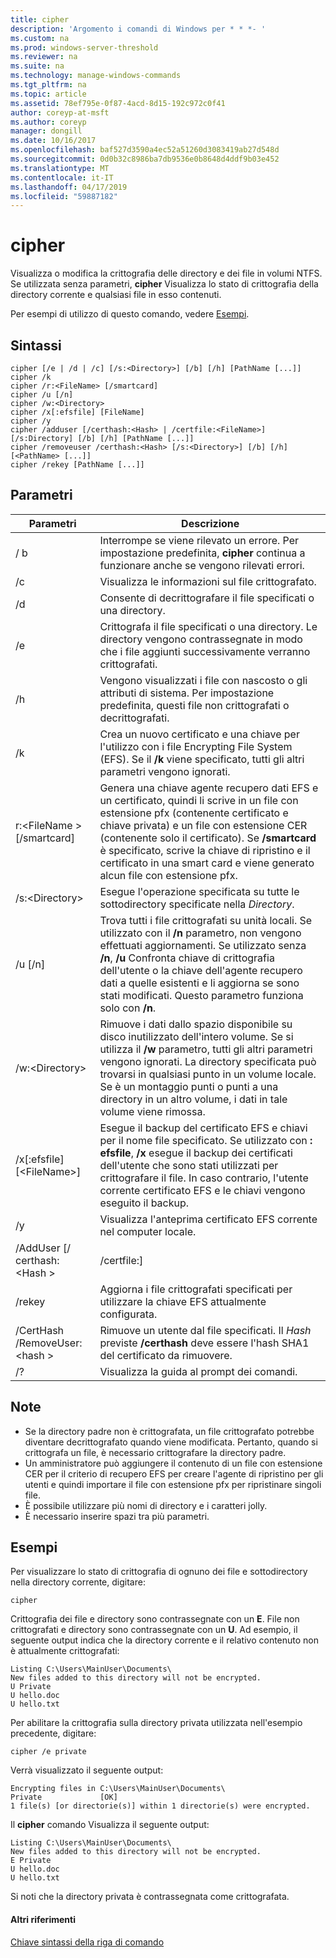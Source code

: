```yaml
---
title: cipher
description: 'Argomento i comandi di Windows per * * *- '
ms.custom: na
ms.prod: windows-server-threshold
ms.reviewer: na
ms.suite: na
ms.technology: manage-windows-commands
ms.tgt_pltfrm: na
ms.topic: article
ms.assetid: 78ef795e-0f87-4acd-8d15-192c972c0f41
author: coreyp-at-msft
ms.author: coreyp
manager: dongill
ms.date: 10/16/2017
ms.openlocfilehash: baf527d3590a4ec52a51260d3083419ab27d548d
ms.sourcegitcommit: 0d0b32c8986ba7db9536e0b8648d4ddf9b03e452
ms.translationtype: MT
ms.contentlocale: it-IT
ms.lasthandoff: 04/17/2019
ms.locfileid: "59887182"
---
```

# <a name="cipher"></a>cipher



Visualizza o modifica la crittografia delle directory e dei file in volumi NTFS. Se utilizzata senza parametri, **cipher** Visualizza lo stato di crittografia della directory corrente e qualsiasi file in esso contenuti.

Per esempi di utilizzo di questo comando, vedere [Esempi](#BKMK_examples).

## <a name="syntax"></a>Sintassi

```
cipher [/e | /d | /c] [/s:<Directory>] [/b] [/h] [PathName [...]]
cipher /k
cipher /r:<FileName> [/smartcard]
cipher /u [/n]
cipher /w:<Directory>
cipher /x[:efsfile] [FileName]
cipher /y
cipher /adduser [/certhash:<Hash> | /certfile:<FileName>] [/s:Directory] [/b] [/h] [PathName [...]]
cipher /removeuser /certhash:<Hash> [/s:<Directory>] [/b] [/h] [<PathName> [...]]
cipher /rekey [PathName [...]]
```

## <a name="parameters"></a>Parametri

|Parametri|Descrizione|
|----------|-----------|
|/ b|Interrompe se viene rilevato un errore. Per impostazione predefinita, **cipher** continua a funzionare anche se vengono rilevati errori.|
|/c|Visualizza le informazioni sul file crittografato.|
|/d|Consente di decrittografare il file specificati o una directory.|
|/e|Crittografa il file specificati o una directory. Le directory vengono contrassegnate in modo che i file aggiunti successivamente verranno crittografati.|
|/h|Vengono visualizzati i file con nascosto o gli attributi di sistema. Per impostazione predefinita, questi file non crittografati o decrittografati.|
|/k|Crea un nuovo certificato e una chiave per l'utilizzo con i file Encrypting File System (EFS). Se il **/k** viene specificato, tutti gli altri parametri vengono ignorati.|
|r:\<FileName > [/smartcard]|Genera una chiave agente recupero dati EFS e un certificato, quindi li scrive in un file con estensione pfx (contenente certificato e chiave privata) e un file con estensione CER (contenente solo il certificato). Se **/smartcard** è specificato, scrive la chiave di ripristino e il certificato in una smart card e viene generato alcun file con estensione pfx.|
|/s:\<Directory>|Esegue l'operazione specificata su tutte le sottodirectory specificate nella *Directory*.|
|/u [/n]|Trova tutti i file crittografati su unità locali. Se utilizzato con il **/n** parametro, non vengono effettuati aggiornamenti. Se utilizzato senza **/n**, **/u** Confronta chiave di crittografia dell'utente o la chiave dell'agente recupero dati a quelle esistenti e li aggiorna se sono stati modificati. Questo parametro funziona solo con **/n**.|
|/w:\<Directory>|Rimuove i dati dallo spazio disponibile su disco inutilizzato dell'intero volume. Se si utilizza il **/w** parametro, tutti gli altri parametri vengono ignorati. La directory specificata può trovarsi in qualsiasi punto in un volume locale. Se è un montaggio punti o punti a una directory in un altro volume, i dati in tale volume viene rimossa.|
|/x[:efsfile] [\<FileName>]|Esegue il backup del certificato EFS e chiavi per il nome file specificato. Se utilizzato con **: efsfile**, **/x** esegue il backup dei certificati dell'utente che sono stati utilizzati per crittografare il file. In caso contrario, l'utente corrente certificato EFS e le chiavi vengono eseguito il backup.|
|/y|Visualizza l'anteprima certificato EFS corrente nel computer locale.|
|/AddUser [/ certhash:\<Hash > | /certfile:<FileName>]|Aggiunge un utente nei file crittografati specificati. Se utilizzato con **/certhash**, **cipher** Cerca un certificato con l'hash SHA1 specificato. Se utilizzato con **/certfile**, **cipher** estrae il certificato dal nome del file specificato.|
|/rekey|Aggiorna i file crittografati specificati per utilizzare la chiave EFS attualmente configurata.|
|/CertHash /RemoveUser:\<hash >|Rimuove un utente dal file specificati. Il *Hash* previste **/certhash** deve essere l'hash SHA1 del certificato da rimuovere.|
|/?|Visualizza la guida al prompt dei comandi.|

## <a name="remarks"></a>Note

-   Se la directory padre non è crittografata, un file crittografato potrebbe diventare decrittografato quando viene modificata. Pertanto, quando si crittografa un file, è necessario crittografare la directory padre.
-   Un amministratore può aggiungere il contenuto di un file con estensione CER per il criterio di recupero EFS per creare l'agente di ripristino per gli utenti e quindi importare il file con estensione pfx per ripristinare singoli file.
-   È possibile utilizzare più nomi di directory e i caratteri jolly.
-   È necessario inserire spazi tra più parametri.

## <a name="BKMK_examples"></a>Esempi

Per visualizzare lo stato di crittografia di ognuno dei file e sottodirectory nella directory corrente, digitare:
```
cipher
```
Crittografia dei file e directory sono contrassegnate con un **E**. File non crittografati e directory sono contrassegnate con un **U**. Ad esempio, il seguente output indica che la directory corrente e il relativo contenuto non è attualmente crittografati:
```
Listing C:\Users\MainUser\Documents\
New files added to this directory will not be encrypted.
U Private
U hello.doc
U hello.txt
```
Per abilitare la crittografia sulla directory privata utilizzata nell'esempio precedente, digitare:
```
cipher /e private
```
Verrà visualizzato il seguente output:
```
Encrypting files in C:\Users\MainUser\Documents\
Private             [OK]
1 file(s) [or directorie(s)] within 1 directorie(s) were encrypted.
```
Il **cipher** comando Visualizza il seguente output:
```
Listing C:\Users\MainUser\Documents\
New files added to this directory will not be encrypted.
E Private
U hello.doc
U hello.txt
```
Si noti che la directory privata è contrassegnata come crittografata.

#### <a name="additional-references"></a>Altri riferimenti

[Chiave sintassi della riga di comando](command-line-syntax-key.md)